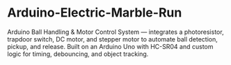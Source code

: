 # Arduino-Electric-Marble-Run
Arduino Ball Handling &amp; Motor Control System — integrates a photoresistor, trapdoor switch, DC motor, and stepper motor to automate ball detection, pickup, and release. Built on an Arduino Uno with HC-SR04 and custom logic for timing, debouncing, and object tracking.
